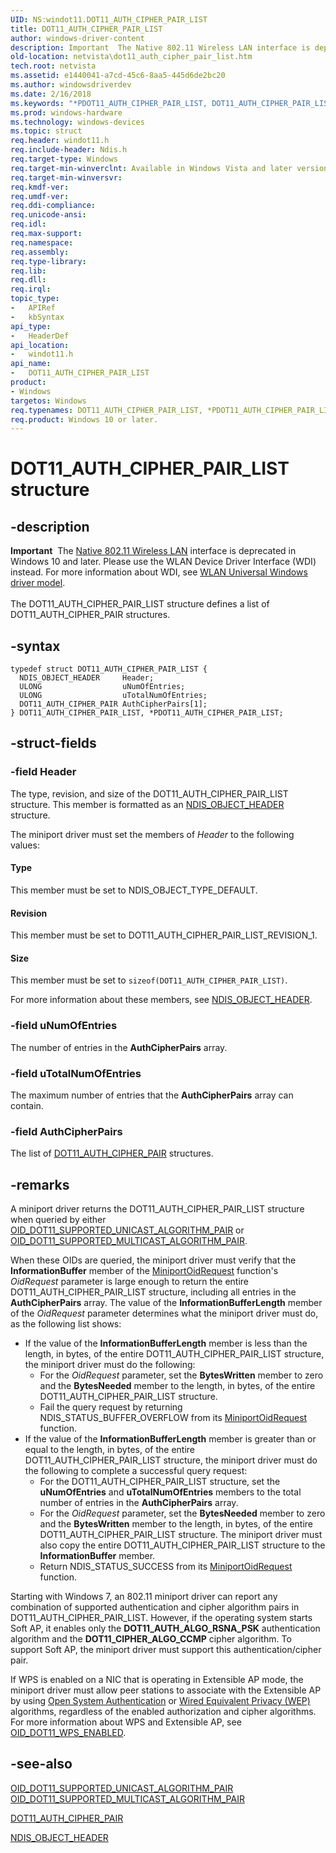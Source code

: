 ```yaml
---
UID: NS:windot11.DOT11_AUTH_CIPHER_PAIR_LIST
title: DOT11_AUTH_CIPHER_PAIR_LIST
author: windows-driver-content
description: Important  The Native 802.11 Wireless LAN interface is deprecated in Windows 10 and later.
old-location: netvista\dot11_auth_cipher_pair_list.htm
tech.root: netvista
ms.assetid: e1440041-a7cd-45c6-8aa5-445d6de2bc20
ms.author: windowsdriverdev
ms.date: 2/16/2018
ms.keywords: "*PDOT11_AUTH_CIPHER_PAIR_LIST, DOT11_AUTH_CIPHER_PAIR_LIST, DOT11_AUTH_CIPHER_PAIR_LIST structure [Network Drivers Starting with Windows Vista], Native_802.11_data_types_22a0193d-4747-47ac-84dc-067bb30e22ca.xml, PDOT11_AUTH_CIPHER_PAIR_LIST, PDOT11_AUTH_CIPHER_PAIR_LIST structure pointer [Network Drivers Starting with Windows Vista], netvista.dot11_auth_cipher_pair_list, windot11/DOT11_AUTH_CIPHER_PAIR_LIST, windot11/PDOT11_AUTH_CIPHER_PAIR_LIST"
ms.prod: windows-hardware
ms.technology: windows-devices
ms.topic: struct
req.header: windot11.h
req.include-header: Ndis.h
req.target-type: Windows
req.target-min-winverclnt: Available in Windows Vista and later versions of the Windows operating   systems.
req.target-min-winversvr:
req.kmdf-ver:
req.umdf-ver:
req.ddi-compliance:
req.unicode-ansi:
req.idl:
req.max-support:
req.namespace:
req.assembly:
req.type-library:
req.lib:
req.dll:
req.irql:
topic_type:
-	APIRef
-	kbSyntax
api_type:
-	HeaderDef
api_location:
-	windot11.h
api_name:
-	DOT11_AUTH_CIPHER_PAIR_LIST
product:
- Windows
targetos: Windows
req.typenames: DOT11_AUTH_CIPHER_PAIR_LIST, *PDOT11_AUTH_CIPHER_PAIR_LIST
req.product: Windows 10 or later.
---
```


# DOT11_AUTH_CIPHER_PAIR_LIST structure


## -description


<div class="alert"><b>Important</b>  The <a href="https://msdn.microsoft.com/library/windows/hardware/ff560689">Native 802.11 Wireless LAN</a> interface is deprecated in Windows 10 and later. Please use the WLAN Device Driver Interface (WDI) instead. For more information about WDI, see <a href="https://msdn.microsoft.com/6EF92E34-7BC9-465E-B05D-2BCB29165A18">WLAN Universal Windows driver model</a>.</div><div> </div>The DOT11_AUTH_CIPHER_PAIR_LIST structure defines a list of DOT11_AUTH_CIPHER_PAIR structures.


## -syntax


````
typedef struct DOT11_AUTH_CIPHER_PAIR_LIST {
  NDIS_OBJECT_HEADER     Header;
  ULONG                  uNumOfEntries;
  ULONG                  uTotalNumOfEntries;
  DOT11_AUTH_CIPHER_PAIR AuthCipherPairs[1];
} DOT11_AUTH_CIPHER_PAIR_LIST, *PDOT11_AUTH_CIPHER_PAIR_LIST;
````


## -struct-fields




### -field Header

The type, revision, and size of the DOT11_AUTH_CIPHER_PAIR_LIST structure. This member is
     formatted as an
     <a href="..\ntddndis\ns-ntddndis-_ndis_object_header.md">NDIS_OBJECT_HEADER</a> structure.


The miniport driver must set the members of
     <i>Header</i> to the following values:





#### Type

This member must be set to NDIS_OBJECT_TYPE_DEFAULT.



#### Revision

This member must be set to DOT11_AUTH_CIPHER_PAIR_LIST_REVISION_1.



#### Size

This member must be set to
       <code>sizeof(DOT11_AUTH_CIPHER_PAIR_LIST)</code>.

For more information about these members, see
     <a href="..\ntddndis\ns-ntddndis-_ndis_object_header.md">NDIS_OBJECT_HEADER</a>.


### -field uNumOfEntries

The number of entries in the
     <b>AuthCipherPairs</b> array.


### -field uTotalNumOfEntries

The maximum number of entries that the
     <b>AuthCipherPairs</b> array can contain.


### -field AuthCipherPairs

The list of
     <a href="..\wlantypes\ns-wlantypes-dot11_auth_cipher_pair.md">
     DOT11_AUTH_CIPHER_PAIR</a> structures.


## -remarks



A miniport driver returns the DOT11_AUTH_CIPHER_PAIR_LIST structure when queried by either
    <a href="https://msdn.microsoft.com/en-us/library/gg157261.aspx">
    OID_DOT11_SUPPORTED_UNICAST_ALGORITHM_PAIR</a> or
    <a href="https://docs.microsoft.com/en-us/windows-hardware/drivers/network/oid-dot11-supported-multicast-algorithm-pair">
    OID_DOT11_SUPPORTED_MULTICAST_ALGORITHM_PAIR</a>.

When these OIDs are queried, the miniport driver must verify that the
    <b>InformationBuffer</b> member of the
    <a href="..\ndis\nc-ndis-miniport_oid_request.md">MiniportOidRequest</a> function's
    <i>OidRequest</i> parameter is large enough to return the entire DOT11_AUTH_CIPHER_PAIR_LIST structure,
    including all entries in the
    <b>AuthCipherPairs</b> array. The value of the
    <b>InformationBufferLength</b> member of the
    <i>OidRequest</i> parameter determines what the miniport driver must do, as the following list shows:

<ul>
<li>
If the value of the <b>InformationBufferLength</b> member is less than the length, in bytes, of the entire DOT11_AUTH_CIPHER_PAIR_LIST structure, the miniport driver must do the following:
<ul>
<li>
For the <i>OidRequest</i> parameter, set the <b>BytesWritten</b> member to zero and the <b>BytesNeeded</b> member to the length, in bytes, of the entire DOT11_AUTH_CIPHER_PAIR_LIST structure.

</li>
<li>
Fail the query request by returning NDIS_STATUS_BUFFER_OVERFLOW from its
        <a href="..\ndis\nc-ndis-miniport_oid_request.md">MiniportOidRequest</a> function.

</li>
</ul>
</li>
<li>
If the value of the <b>InformationBufferLength</b> member is greater than or equal to the length, in bytes, of the entire DOT11_AUTH_CIPHER_PAIR_LIST structure, the miniport driver must do the following to complete a successful query request:
<ul>
<li>
For the DOT11_AUTH_CIPHER_PAIR_LIST structure, set the <b>uNumOfEntries</b> and <b>uTotalNumOfEntries</b> members to the total number of entries in the <b>AuthCipherPairs</b> array.
</li>
<li>
For the <i>OidRequest</i> parameter, set the <b>BytesNeeded</b> member to zero and the <b>BytesWritten</b> member to the length, in bytes, of the entire DOT11_AUTH_CIPHER_PAIR_LIST structure. The miniport driver must also copy the entire DOT11_AUTH_CIPHER_PAIR_LIST structure to the <b>InformationBuffer</b> member.
</li>
<li>
Return NDIS_STATUS_SUCCESS from its <a href="..\ndis\nc-ndis-miniport_oid_request.md">MiniportOidRequest</a> function.
</li>
</ul>
</li>
</ul>
Starting with Windows 7, an 802.11 miniport driver can report any combination of supported
    authentication and cipher algorithm pairs in DOT11_AUTH_CIPHER_PAIR_LIST. However, if the operating
    system starts Soft AP, it enables only the
    <b>DOT11_AUTH_ALGO_RSNA_PSK</b> authentication algorithm and the
    <b>DOT11_CIPHER_ALGO_CCMP</b> cipher algorithm. To support Soft AP, the miniport driver must support this
    authentication/cipher pair.

If WPS is enabled on a NIC that is operating in Extensible AP mode, the miniport driver must allow
    peer stations to associate with the Extensible AP by using
    <a href="https://msdn.microsoft.com/f07d2d77-ccaf-4599-b59e-6ea4ecf55e0f">Open System Authentication</a> or
    <a href="https://msdn.microsoft.com/41dd280b-e54c-4233-8051-45e7b1284d1d">Wired Equivalent Privacy (WEP)</a> algorithms, regardless of
    the enabled authorization and cipher algorithms. For more information about WPS and Extensible AP, see
    <a href="https://msdn.microsoft.com/library/windows/hardware/ff569436">OID_DOT11_WPS_ENABLED</a>.




## -see-also

<a href="https://msdn.microsoft.com/en-us/library/gg157261.aspx">
   OID_DOT11_SUPPORTED_UNICAST_ALGORITHM_PAIR</a>



<a href="https://docs.microsoft.com/en-us/windows-hardware/drivers/network/oid-dot11-supported-multicast-algorithm-pair">
   OID_DOT11_SUPPORTED_MULTICAST_ALGORITHM_PAIR</a>



<a href="..\wlantypes\ns-wlantypes-dot11_auth_cipher_pair.md">DOT11_AUTH_CIPHER_PAIR</a>



<a href="..\ntddndis\ns-ntddndis-_ndis_object_header.md">NDIS_OBJECT_HEADER</a>



 

 



